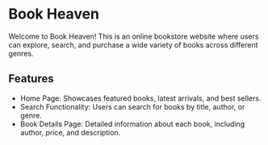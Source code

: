 # Book Heaven

Welcome to Book Heaven! This is an online bookstore website where users can explore, search, and purchase a wide variety of books across different genres.

## Features
- Home Page: Showcases featured books, latest arrivals, and best sellers.
- Search Functionality: Users can search for books by title, author, or genre.
- Book Details Page: Detailed information about each book, including author, price, and description.